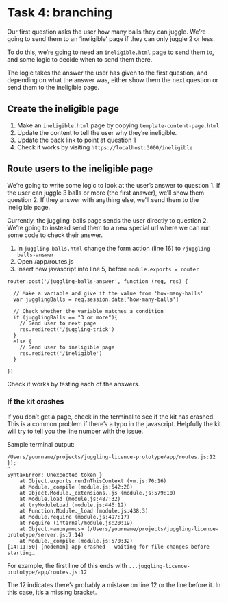 # Task 4: branching

Our first question asks the user how many balls they can juggle. We’re going to send them to an ‘ineligible’ page if they can only juggle 2 or less.

To do this, we’re going to need an `ineligible.html` page to send them to, and some logic to decide when to send them there.

The logic takes the answer the user has given to the first question, and depending on what the answer was, either show them the next question or send them to the ineligible page.

## Create the ineligible page

1. Make an `ineligible.html` page by copying `template-content-page.html`
2. Update the content to tell the user why they’re ineligible.
3. Update the back link to point at question 1
4. Check it works by visiting `https://localhost:3000/ineligible`

## Route users to the ineligible page

We’re going to write some logic to look at the user’s answer to question 1. If the user can juggle 3 balls or more (the first answer), we’ll show them question 2. If they answer with anything else, we’ll send them to the ineligible page.

Currently, the juggling-balls page sends the user directly to question 2. We’re going to instead send them to a new special url where we can run some code to check their answer.

1. In `juggling-balls.html` change the form action (line 16) to `/juggling-balls-answer`
2. Open /app/routes.js
3. Insert new javascript into line 5, before `module.exports = router`

```
router.post('/juggling-balls-answer', function (req, res) {

  // Make a variable and give it the value from 'how-many-balls'
  var jugglingBalls = req.session.data['how-many-balls']

  // Check whether the variable matches a condition
  if (jugglingBalls == "3 or more"){
    // Send user to next page
    res.redirect('/juggling-trick')
  }
  else {
    // Send user to ineligible page
    res.redirect('/ineligible')
  }

})
```

Check it works by testing each of the answers.

### If the kit crashes 

If you don’t get a page, check in the terminal to see if the kit has crashed. This is a common problem if there’s a typo in the javascript. Helpfully the kit will try to tell you the line number with the issue.

Sample terminal output:

```
/Users/yourname/projects/juggling-licence-prototype/app/routes.js:12
});
^
SyntaxError: Unexpected token }
    at Object.exports.runInThisContext (vm.js:76:16)
    at Module._compile (module.js:542:28)
    at Object.Module._extensions..js (module.js:579:10)
    at Module.load (module.js:487:32)
    at tryModuleLoad (module.js:446:12)
    at Function.Module._load (module.js:438:3)
    at Module.require (module.js:497:17)
    at require (internal/module.js:20:19)
    at Object.<anonymous> (/Users/yourname/projects/juggling-licence-prototype/server.js:7:14)
    at Module._compile (module.js:570:32)
[14:11:50] [nodemon] app crashed - waiting for file changes before starting…
```
For example, the first line of this ends with `...juggling-licence-prototype/app/routes.js:12`

The 12 indicates there’s probably a mistake on line 12 or the line before it. In this case, it’s a missing bracket.

